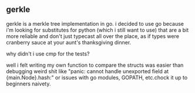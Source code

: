 gerkle
--

gerkle is a merkle tree implementation in go. i decided to use go because i'm looking for substitutes for python (which i still want to use) that are a bit more reliable and don't just typecast all over the place, as if types were cranberry sauce at your aunt's thanksgiving dinner.

why didn't i use cmp for the tests?

well i felt writing my own function to compare the structs was easier than debugging weird shit like "panic: cannot handle unexported field at {main.Node}.hash:" or issues with go modules, GOPATH, etc.chock it up to beginners naivety.